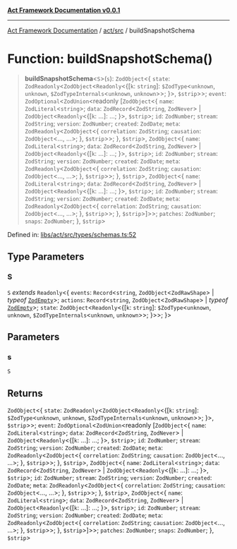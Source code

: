 [**Act Framework Documentation v0.0.1**](README.md)

***

[Act Framework Documentation](README.md) / [act/src](act.src.md) / buildSnapshotSchema

# Function: buildSnapshotSchema()

> **buildSnapshotSchema**\<`S`\>(`s`): `ZodObject`\<\{ `state`: `ZodReadonly`\<`ZodObject`\<`Readonly`\<\{[`k`: `string`]: `$ZodType`\<`unknown`, `unknown`, `$ZodTypeInternals`\<`unknown`, `unknown`\>\>; \}\>, `$strip`\>\>; `event`: `ZodOptional`\<`ZodUnion`\<readonly \[`ZodObject`\<\{ `name`: `ZodLiteral`\<`string`\>; `data`: `ZodRecord`\<`ZodString`, `ZodNever`\> \| `ZodObject`\<`Readonly`\<\{[`k`: ...]: ...; \}\>, `$strip`\>; `id`: `ZodNumber`; `stream`: `ZodString`; `version`: `ZodNumber`; `created`: `ZodDate`; `meta`: `ZodReadonly`\<`ZodObject`\<\{ `correlation`: `ZodString`; `causation`: `ZodObject`\<..., ...\>; \}, `$strip`\>\>; \}, `$strip`\>, `ZodObject`\<\{ `name`: `ZodLiteral`\<`string`\>; `data`: `ZodRecord`\<`ZodString`, `ZodNever`\> \| `ZodObject`\<`Readonly`\<\{[`k`: ...]: ...; \}\>, `$strip`\>; `id`: `ZodNumber`; `stream`: `ZodString`; `version`: `ZodNumber`; `created`: `ZodDate`; `meta`: `ZodReadonly`\<`ZodObject`\<\{ `correlation`: `ZodString`; `causation`: `ZodObject`\<..., ...\>; \}, `$strip`\>\>; \}, `$strip`\>, `ZodObject`\<\{ `name`: `ZodLiteral`\<`string`\>; `data`: `ZodRecord`\<`ZodString`, `ZodNever`\> \| `ZodObject`\<`Readonly`\<\{[`k`: ...]: ...; \}\>, `$strip`\>; `id`: `ZodNumber`; `stream`: `ZodString`; `version`: `ZodNumber`; `created`: `ZodDate`; `meta`: `ZodReadonly`\<`ZodObject`\<\{ `correlation`: `ZodString`; `causation`: `ZodObject`\<..., ...\>; \}, `$strip`\>\>; \}, `$strip`\>\]\>\>; `patches`: `ZodNumber`; `snaps`: `ZodNumber`; \}, `$strip`\>

Defined in: [libs/act/src/types/schemas.ts:52](https://github.com/Rotorsoft/act-root/blob/62fab56d51bbe483c1ba64b9cb3720e282a9a947/libs/act/src/types/schemas.ts#L52)

## Type Parameters

### S

`S` *extends* `Readonly`\<\{ `events`: `Record`\<`string`, `ZodObject`\<`ZodRawShape`\> \| *typeof* [`ZodEmpty`](act.src.Variable.ZodEmpty.md)\>; `actions`: `Record`\<`string`, `ZodObject`\<`ZodRawShape`\> \| *typeof* [`ZodEmpty`](act.src.Variable.ZodEmpty.md)\>; `state`: `ZodObject`\<`Readonly`\<\{[`k`: `string`]: `$ZodType`\<`unknown`, `unknown`, `$ZodTypeInternals`\<`unknown`, `unknown`\>\>; \}\>\>; \}\>

## Parameters

### s

`S`

## Returns

`ZodObject`\<\{ `state`: `ZodReadonly`\<`ZodObject`\<`Readonly`\<\{[`k`: `string`]: `$ZodType`\<`unknown`, `unknown`, `$ZodTypeInternals`\<`unknown`, `unknown`\>\>; \}\>, `$strip`\>\>; `event`: `ZodOptional`\<`ZodUnion`\<readonly \[`ZodObject`\<\{ `name`: `ZodLiteral`\<`string`\>; `data`: `ZodRecord`\<`ZodString`, `ZodNever`\> \| `ZodObject`\<`Readonly`\<\{[`k`: ...]: ...; \}\>, `$strip`\>; `id`: `ZodNumber`; `stream`: `ZodString`; `version`: `ZodNumber`; `created`: `ZodDate`; `meta`: `ZodReadonly`\<`ZodObject`\<\{ `correlation`: `ZodString`; `causation`: `ZodObject`\<..., ...\>; \}, `$strip`\>\>; \}, `$strip`\>, `ZodObject`\<\{ `name`: `ZodLiteral`\<`string`\>; `data`: `ZodRecord`\<`ZodString`, `ZodNever`\> \| `ZodObject`\<`Readonly`\<\{[`k`: ...]: ...; \}\>, `$strip`\>; `id`: `ZodNumber`; `stream`: `ZodString`; `version`: `ZodNumber`; `created`: `ZodDate`; `meta`: `ZodReadonly`\<`ZodObject`\<\{ `correlation`: `ZodString`; `causation`: `ZodObject`\<..., ...\>; \}, `$strip`\>\>; \}, `$strip`\>, `ZodObject`\<\{ `name`: `ZodLiteral`\<`string`\>; `data`: `ZodRecord`\<`ZodString`, `ZodNever`\> \| `ZodObject`\<`Readonly`\<\{[`k`: ...]: ...; \}\>, `$strip`\>; `id`: `ZodNumber`; `stream`: `ZodString`; `version`: `ZodNumber`; `created`: `ZodDate`; `meta`: `ZodReadonly`\<`ZodObject`\<\{ `correlation`: `ZodString`; `causation`: `ZodObject`\<..., ...\>; \}, `$strip`\>\>; \}, `$strip`\>\]\>\>; `patches`: `ZodNumber`; `snaps`: `ZodNumber`; \}, `$strip`\>
